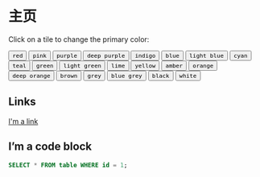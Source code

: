 # 主页

Click on a tile to change the primary color:

<!-- 下面的代码用于改变主题颜色 -->

<div class="mdx-switch">
  <button data-md-color-primary="red"><code>red</code></button>
  <button data-md-color-primary="pink"><code>pink</code></button>
  <button data-md-color-primary="purple"><code>purple</code></button>
  <button data-md-color-primary="deep-purple"><code>deep purple</code></button>
  <button data-md-color-primary="indigo"><code>indigo</code></button>
  <button data-md-color-primary="blue"><code>blue</code></button>
  <button data-md-color-primary="light-blue"><code>light blue</code></button>
  <button data-md-color-primary="cyan"><code>cyan</code></button>
  <button data-md-color-primary="teal"><code>teal</code></button>
  <button data-md-color-primary="green"><code>green</code></button>
  <button data-md-color-primary="light-green"><code>light green</code></button>
  <button data-md-color-primary="lime"><code>lime</code></button>
  <button data-md-color-primary="yellow"><code>yellow</code></button>
  <button data-md-color-primary="amber"><code>amber</code></button>
  <button data-md-color-primary="orange"><code>orange</code></button>
  <button data-md-color-primary="deep-orange"><code>deep orange</code></button>
  <button data-md-color-primary="brown"><code>brown</code></button>
  <button data-md-color-primary="grey"><code>grey</code></button>
  <button data-md-color-primary="blue-grey"><code>blue grey</code></button>
  <button data-md-color-primary="black"><code>black</code></button>
  <button data-md-color-primary="white"><code>white</code></button>
</div>

<script>
  var colorMap = {
    "red": {background: "#F44336", text: "#FFFFFF"},
    "pink": {background: "#FFC0CB", text: "#FFFFFF"},
    "purple": {background: "#9C27B0", text: "#FFFFFF"},
    "deep-purple": {background: "#673AB7", text: "#FFFFFF"},
    "indigo": {background: "#3F51B5", text: "#FFFFFF"},
    "blue": {background: "#2196F3", text: "#FFFFFF"},
    "light-blue": {background: "#03A9F4", text: "#FFFFFF"},
    "cyan": {background: "#00BCD4", text: "#FFFFFF"},
    "teal": {background: "#009688", text: "#FFFFFF"},
    "green": {background: "#4CAF50", text: "#FFFFFF"},
    "light-green": {background: "#8BC34A", text: "#FFFFFF"},
    "lime": {background: "#CDDC39", text: "#000000"},
    "yellow": {background: "#FFEB3B", text: "#000000"},
    "amber": {background: "#FFC107", text: "#000000"},
    "orange": {background: "#FF9800", text: "#000000"},
    "deep-orange": {background: "#FF5722", text: "#FFFFFF"},
    "brown": {background: "#795548", text: "#FFFFFF"},
    "grey": {background: "#9E9E9F", text: "#FFFFFF"},
    "blue-grey": {background: "#607D8B", text: "#FFFFFF"},
    "black": {background: "#000000", text: "#FFFFFF"},
    "white": {background: "#FFFFE", text: "#000000"},
    // 你可以在这里添加更多颜色
  };

  var buttons = document.querySelectorAll("button[data-md-color-primary]")
  buttons.forEach(function(button) {
    var color = button.getAttribute("data-md-color-primary");
    // 如果颜色在 colorMap 中，使用 colorMap 中的值
    var backgroundColor = colorMap[color] ? colorMap[color].background : color;
    var textColor = colorMap[color] ? colorMap[color].text : "#000000";
    var codeElement = button.querySelector("code");
    codeElement.style.backgroundColor = backgroundColor;
    codeElement.style.color = textColor;
    
    button.addEventListener("click", function() {
      document.body.setAttribute("data-md-color-primary", color)
      var name = document.querySelector("#__code_1 code span.l")
      name.textContent = color.replace("-", " ")
      
      buttons.forEach(function(btn) {
        var codeElement = btn.querySelector("code");
        codeElement.style.backgroundColor = "initial";
        codeElement.style.color = "initial";
      });
      
      codeElement.style.backgroundColor = backgroundColor;
      codeElement.style.color = textColor;
    })
  })
</script>


## Links

[I'm a link](Page.md#im_a_link)

## I’m a code block

```sql
SELECT * FROM table WHERE id = 1;
```
